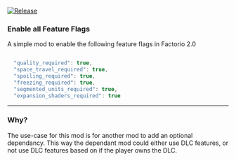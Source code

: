 [![Release](https://github.com/notnotmelon/enable-all-feature-flags/actions/workflows/release.yml/badge.svg?branch=main)](https://github.com/notnotmelon/enable-all-feature-flags/actions/workflows/release.yml)

### Enable all Feature Flags

A simple mod to enable the following feature flags in Factorio 2.0

```lua

  "quality_required": true,
  "space_travel_required": true,
  "spoiling_required": true,
  "freezing_required": true,
  "segmented_units_required": true,
  "expansion_shaders_required": true

```

---

### Why?

The use-case for this mod is for another mod to add an optional dependancy.
This way the dependant mod could either use DLC features, or not use DLC features based on if the player owns the DLC.